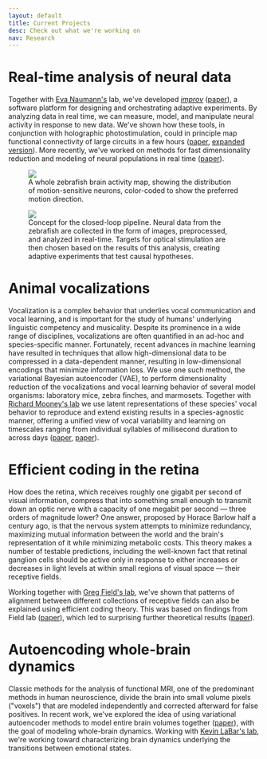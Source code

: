```yaml
---
layout: default
title: Current Projects
desc: Check out what we're working on
nav: Research
---
```


# Real-time analysis of neural data

Together with [Eva Naumann's](https://www.neuro.duke.edu/research/faculty-labs/naumann-lab) lab, we've developed *[improv](https://github.com/pearsonlab/improv)* ([paper](https://www.biorxiv.org/content/10.1101/2021.02.22.432006v1)), a software platform for designing and orchestrating adaptive experiments. By analyzing data in real time, we can measure, model, and manipulate neural activity in response to new data. We've shown how these tools, in conjunction with holographic photostimulation, could in principle map functional connectivity of large circuits in a few hours ([paper](https://proceedings.nips.cc/paper/2020/file/531d29a813ef9471aad0a5558d449a73-Paper.pdf), [expanded version](https://arxiv.org/abs/2007.13911)). More recently, we've worked on methods for fast dimensionality reduction and modeling of neural populations in real time ([paper](https://arxiv.org/abs/2108.13941)).
<div class="row">
    <figure>
        <img src="https://dibs-web01.vm.duke.edu/pearson/assets/images/zebrafish/colorFish.png" class="img-responsive">
        <figcaption>
            A whole zebrafish brain activity map, showing the distribution of motion-sensitive neurons, color-coded to show the preferred motion direction.
        </figcaption>
    </figure>
</div>
<div class="row">
    <figure>
        <img src="https://dibs-web01.vm.duke.edu/pearson/assets/images/zebrafish/pipelineNewpng3.png" class="img-responsive">
        <figcaption>
            Concept for the closed-loop pipeline. Neural data from the zebrafish are collected in the form of images, preprocessed, and analyzed in real-time. Targets for optical stimulation are then chosen based on the results of this analysis, creating adaptive experiments that test causal hypotheses.
        </figcaption>
    </figure>
</div>

# Animal vocalizations

Vocalization is a complex behavior that underlies vocal communication and vocal learning, and is important for the study of humans' underlying linguistic competency and musicality. Despite its prominence in a wide range of disciplines, vocalizations are often quantified in an ad-hoc and species-specific manner. Fortunately, recent advances in machine learning have resulted in techniques that allow high-dimensional data to be compressed in a data-dependent manner, resulting in low-dimensional encodings that minimize information loss. We use one such method, the variational Bayesian autoencoder (VAE), to perform dimensionality reduction of the vocalizations and vocal learning behavior of several model organisms: laboratory mice, zebra finches, and marmosets. Together with [Richard Mooney's lab](https://www.neuro.duke.edu/mooney-lab) we use latent representations of these species' vocal behavior to reproduce and extend existing results in a species-agnostic manner, offering a unified view of vocal variability and learning on timescales ranging from individual syllables of millisecond duration to across days ([paper](https://elifesciences.org/articles/67855), [paper](https://elifesciences.org/articles/63493)).

# Efficient coding in the retina
How does the retina, which receives roughly one gigabit per second of visual information, compress that into something small enough to transmit down an optic nerve with a capacity of one megabit per second &mdash; three orders of magnitude lower? One answer, proposed by Horace Barlow half a century ago, is that the nervous system attempts to minimize redundancy, maximizing mutual information between the world and the brain's representation of it while minimizing metabolic costs. This theory makes a number of testable predictions, including the well-known fact that retinal ganglion cells should be active only in response to either increases or decreases in light levels at within small regions of visual space &mdash; their receptive fields.

Working together with [Greg Field's lab](https://www.neuro.duke.edu/research/faculty-labs/field-lab), we've shown that patterns of alignment between different collections of receptive fields can also be explained using efficient coding theory. This was based on findings from Field lab ([paper](https://www.nature.com/articles/s41586-021-03317-5)), which led to surprising further theoretical results ([paper](https://www.biorxiv.org/content/10.1101/2021.03.10.434612v3)).

# Autoencoding whole-brain dynamics
Classic methods for the analysis of functional MRI, one of the predominant methods in human neuroscience, divide the brain into small volume pixels ("voxels") that are modeled independently and corrected afterward for false positives. In recent work, we've explored the idea of using variational autoencoder methods to model entire brain volumes together ([paper](https://www.biorxiv.org/content/10.1101/2021.04.04.438365v2)), with the goal of modeling whole-brain dynamics. Working with [Kevin LaBar's lab](http://www.labarlab.com), we're working toward characterizing brain dynamics underlying the transitions between emotional states.
